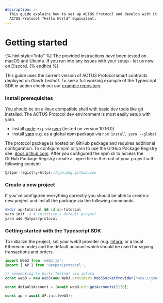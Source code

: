 ```yaml
---
description: >-
  This guide explains how to set up ACTUS Protocol and develop with it. It's the
  ACTUS Protocol "Hello World" equivalent.
---
```


# Getting started

{% hint style="info" %}
The provided instructions have been tested on macOS and Ubuntu. If you run into any issues with your setup - let us now on Discord.
{% endhint %}

This guide uses the current version of ACTUS Protocol smart contracts deployed on _Goerli  Testnet_. To see a full working example of the Typescript SDK in action check out our [example repository](https://github.com/atpar/ap-js-example).

### Install prerequisites

You should be on a linux compatible shell with basic dev tools like git installed. The ACTUS Protocol dev environment is most easily setup with yarn.

* Install [node](https://nodejs.org/en/) e.g. via [nvm](https://github.com/nvm-sh/nvm) \(tested on version 10.16.0\)
* Install [yarn](https://yarnpkg.com/lang/en/docs/install/#debian-stable) e.g. as a global npm package via `npm install yarn --global`

The protocol package is hosted on GitHub package and requires additional configuration. To configure npm or yarn to use the GitHub Package Registry see: [docs.github.com](https://docs.github.com/en/free-pro-team@latest/packages/using-github-packages-with-your-projects-ecosystem/configuring-npm-for-use-with-github-packages). After you configured the npm cli to access the GitHub Package Registry create a `.npmrc`file in the root of your project with following content: 

```typescript
@atpar:registry=https://npm.pkg.github.com
```

### Create a new project

If you've configured everything correctly you should be able to create a new project and install the package via the following commands.

```bash
mkdir ap-tutorial && cd ap-tutorial
yarn init -y # initalize a default project
yarn add @atpar/protocol
```

### Getting started with the Typescript SDK

To initialize the project, set your web3 provider \(e.g. [Infura](https://infura.io/), or a local Ethereum node\) and the default account which should be used for signing transactions and orders.

```typescript
import Web3 from 'web3.js'; 
import { AP } from '@atpar/protocol';

// connecting to Görli Testnet via infura
const web3 = new Web3(new Web3.providers.Web3SocketProvider('wss://goerli.infura.io/ws/v3/<PROJECT_ID>'));

const defaultAccount = (await web3.eth.getAccounts())[0];

const ap = await AP.init(web3);
```



